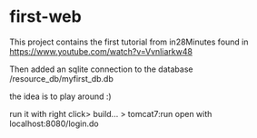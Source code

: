 # first-web
This project contains the first tutorial from in28Minutes found in https://www.youtube.com/watch?v=Vvnliarkw48

Then added an sqlite connection to the database /resource_db/myfirst_db.db

the idea is to play around :)

run it with right click> build... > tomcat7:run
open with localhost:8080/login.do

